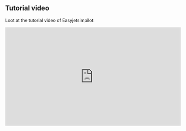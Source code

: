 ## Tutorial video

Loot at the tutorial video of Easyjetsimpilot:

<iframe width="560" height="315" src="https://www.youtube.com/embed/lKXx3TRMon4?si=fQLiRYYJDHjg-_x7" title="YouTube video player" frameborder="0" allow="accelerometer; autoplay; clipboard-write; encrypted-media; gyroscope; picture-in-picture; web-share" referrerpolicy="strict-origin-when-cross-origin" allowfullscreen></iframe>